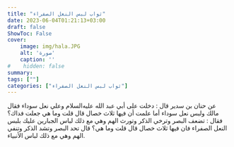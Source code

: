```yaml
---
title: "ثواب لبس النعل الصفراء"
date: 2023-06-04T01:21:13+03:00
draft: false
ShowToc: False
cover:
    image: img/hala.JPG
    alt: 'صورة'
    caption: ''
#    hidden: false
summary: 
tags: [""]
categories: ["ثواب لبس النعل الصفراء"]
---
```

عن حنان بن سدير قال : دخلت على أبي
عبد الله عليه‌السلام وعلي نعل سوداء فقال مالك ولبس نعل سوداء أما علمت أن
فيها ثلاث خصال قال قلت وما هي جعلت فداك؟ فقال : تضعف البصر
وترخي الذكر وتورث الهم وهي مع ذلك لباس الجبارين عليك بلبس
النعل الصفراء فان فيها ثلاث خصال قال قلت وما هي؟ قال تحد البصر
وتشد الذكر وتنفي الهم وهي مع ذلك لباس الأنبياء.

